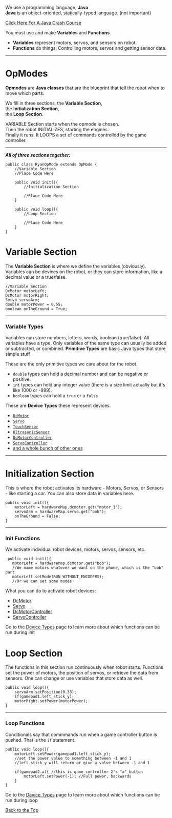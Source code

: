 We use a programming language, **Java**  
**Java** is an object-oriented, statically-typed language. (not important)

[Click Here For A Java Crash Course](https://github.com/MiltonStatic5060/5060-tutorials/wiki/How-To-Java)
  
You must use and make **Variables** and **Functions**.    
- **Variables** represent motors, servos, and sensors on robot.  
- **Functions** do things. Controlling motors, servos and getting sensor data.

---  

# OpModes
**Opmodes** are **Java classes** that are the blueprint that tell the robot when to move which parts.

We fill in three sections, 
the **Variable Section**,  
the **Initialization Section**,   
the **Loop Section**.  

VARIABLE Section starts when the opmode is chosen.  
Then the robot INITIALIZES, starting the engines.  
Finally it runs. It LOOPS a set of commands controlled by the game controller.

--- 
***All of three sections together:***

    public class RyanOpMode extends OpMode {
        //Variable Section
        //Place Code Here

        public void init(){
            //Initialization Section

            //Place Code Here
        }

        public void loop(){
            //Loop Section

            //Place Code Here
        }
    }

# Variable Section
The **Variable Section** is where we define the variables (obviously). Variables can be devices on the robot, or they can store information, like a decimal value or a true/false.
  
    //Variable Section
    DcMotor motorLeft;
    DcMotor motorRight;
    Servo servoArm;
    double motorPower = 0.55; 
    boolean onTheGround = True;
--- 
### Variable Types
Variables can store numbers, letters, words, boolean (true/false).  All variables have a type.  Only variables of the same type can usually be added or subtracted, or combined.  **Primitive Types** are basic Java types that store simple stuff  

These are the only primitive types we care about for the robot.
- `double` types can hold a decimal number and can be negative or positive.
- `int` types can hold any integer value (there is a size limit actually but it's like 1000 or -999).
- `boolean` types can hold a `true` or a `false`

These are **Device Types** these represent devices.  
- [`DcMotor`](https://miltonstatic5060.github.io/5060-tutorials/com/qualcomm/robotcore/hardware/DcMotor.html)
- [`Servo`](https://miltonstatic5060.github.io/5060-tutorials/com/qualcomm/robotcore/hardware/Servo.html)
- [`TouchSensor`](https://miltonstatic5060.github.io/5060-tutorials/com/qualcomm/robotcore/hardware/TouchSensor.html)
- [`UltrasonicSensor`](https://miltonstatic5060.github.io/5060-tutorials/com/qualcomm/robotcore/hardware/UltrasonicSensor.html)
- [`DcMotorController`](https://miltonstatic5060.github.io/5060-tutorials/com/qualcomm/robotcore/hardware/DcMotorController.html)
- [`ServoController`](https://miltonstatic5060.github.io/5060-tutorials/com/qualcomm/robotcore/hardware/ServoController.html)
- [and a whole bunch of other ones](https://miltonstatic5060.github.io/5060-tutorials/com/qualcomm/robotcore/hardware/package-summary.html)

---
# Initialization Section
This is where the robot activates its hardware - Motors, Servos, or Sensors - like starting a car.  You can also store data in variables here.

    public void init(){  
        motorLeft = hardwareMap.dcmotor.get("motor_1");  
        servoArm = hardwareMap.servo.get("bob");  
        onTheGround = False;  
    }  
---
### Init Functions
We activate individual robot devices, motors, servos, sensors, etc.  
  
     public void init(){
       motorLeft = hardwareMap.dcMotor.get("bob");
       //We name motors whatever we want on the phone, which is the "bob" part
       motorLeft.setMode(RUN_WITHOUT_ENCODERS);
       //Or we can set some modes

What you can do to activate robot devices:  
- [DcMotor]()
- [Servo]()
- [DcMotorController]()
- [ServoController]()

Go to the [Device Types](https://github.com/MiltonStatic5060/5060-tutorials/wiki/Device-Types) page to learn more about which functions can be run during init

# Loop Section
The functions in this section run continuously when robot starts.  Functions set the power of motors, the position of servos, or retrieve the data from sensors.  One can change or use variables that store data as well.  
  
    public void loop(){  
        servoArm.setPosition(0.33);  
        if(gamepad1.left_stick_y);  
        motorRight.setPower(motorPower);
    }
---  
### Loop Functions
Conditionals say that commmands run when a game controller button is pushed. That is the `if` statement.  


    public void loop(){
        motorLeft.setPower(gamepad1.left_stick_y);
        //set the power value to something between -1 and 1
        //left_stick_y will return or give a value between -1 and 1

        if(gamepad2.a){ //this is game controller 2's "a" button
            motorLeft.setPower(-1); //Full power, backwards
        }
    }

Go to the [Device Types](https://github.com/MiltonStatic5060/5060-tutorials/wiki/Device-Types) page to learn more about which functions can be run during loop  

[Back to the Top](https://github.com/MiltonStatic5060/5060-tutorials/wiki/Writing-Code#top)